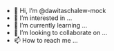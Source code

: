 - 👋 Hi, I’m @dawitaschalew-mock
- 👀 I’m interested in ...
- 🌱 I’m currently learning ...
- 💞️ I’m looking to collaborate on ...
- 📫 How to reach me ...

<!---
dawitaschalew-mock/dawitaschalew-mock is a ✨ special ✨ repository because its `README.md` (this file) appears on your GitHub profile.
You can click the Preview link to take a look at your changes.
--->
